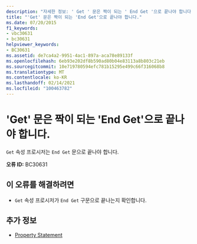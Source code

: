 ```yaml
---
description: "자세한 정보: ' Get ' 문은 짝이 되는 ' End Get '으로 끝나야 합니다."
title: "'Get' 문은 짝이 되는 'End Get'으로 끝나야 합니다."
ms.date: 07/20/2015
f1_keywords:
- vbc30631
- bc30631
helpviewer_keywords:
- BC30631
ms.assetid: de7ca4a2-9951-4ac1-897a-aca78e89133f
ms.openlocfilehash: 6eb93e202df8b590ad80b04e83113a8b803c21eb
ms.sourcegitcommit: 10e719780594efc781b15295e499c66f316068b8
ms.translationtype: MT
ms.contentlocale: ko-KR
ms.lasthandoff: 02/14/2021
ms.locfileid: "100463782"
---
```

# <a name="get-statement-must-end-with-a-matching-end-get"></a>'Get' 문은 짝이 되는 'End Get'으로 끝나야 합니다.

`Get` 속성 프로시저는 `End Get` 문으로 끝나야 합니다.  
  
 **오류 ID:** BC30631  
  
## <a name="to-correct-this-error"></a>이 오류를 해결하려면  
  
- `Get` 속성 프로시저가 `End Get` 구문으로 끝나는지 확인합니다.  
  
## <a name="see-also"></a>추가 정보

- [Property Statement](../language-reference/statements/property-statement.md)
